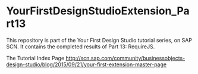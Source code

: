 # YourFirstDesignStudioExtension_Part13
This repository is part of the Your First Design Studio tutorial series, on SAP SCN. It contains the completed results of Part 13: RequireJS.

The Tutorial Index Page http://scn.sap.com/community/businessobjects-design-studio/blog/2015/09/21/your-first-extension-master-page
